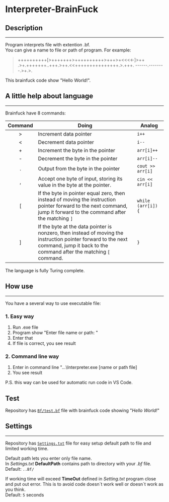 # Interpreter-BrainFuck
## Description 
---
Program interprets file with extention .bf.  
You can give a name to file or path of program. 
For example: 

> ++++++++++[>+++++++>++++++++++>+++>+<<<<-]>++
> .>+.+++++++..+++.>++.<<+++++++++++++++.>.+++.
> ------.--------.>+.>.  

This brainfuck code show "Hello World!".

## A little help about language
---
Brainfuck have 8 commands:  

| Command | Doing | Analog |
|:-:|---|---|
| \> | Increment data pointer | `i++` |
| < | Decrement data pointer  | `i--` |
| + | Increment the byte in the pointer | `arr[i]++` | 
| - | Decrement the byte in the pointer | `arr[i]--` |
| . | Output from the byte in the pointer | `cout >> arr[i]` |
| , | Accept one byte of input, storing its value in the byte at the pointer. | `cin << arr[i]` |
| [ | If the byte in pointer equal zero, then instead of moving the instruction pointer forward to the next command, jump it forward to the command after the matching `]`| `while (arr[i]) {` |
| ] | If the byte at the data pointer is nonzero, then instead of moving the instruction pointer forward to the next command, jump it back to the command after the matching `[` command. | `}` |

The language is fully Turing complete.
## How use
---
You have a several way to use executable file:  
### 1. Easy way
1. Run .exe file  
2. Program show "Enter file name or path: "
3. Enter that
4. If file is correct, you see result

### 2. Command line way
1. Enter in command line "...\Interpreter.exe [name or path file]
2. You see result  
   
P.S. this way can be used for automatic run code in VS Code.

## Test

Repository has [`Bf/test.bf`](./Bf/test.bf) file with brainfuck code showing "*Hello World!*"

## Settings
---
Repository has [`Settings.txt`](./Settings.txt) file for easy setup default path to file and limited working time. 


Default path lets you enter only file name.  
In *Settings.txt* **DefaultPath** contains path to directory with your *.bf* file.  
Default: `..Bf/`

If working time will exceed **TimeOut** defined in *Setting.txt* program close and put out error. This is to avoid code doesn\`t work well or doesn\`t work as you think.  
Default: `5` seconds